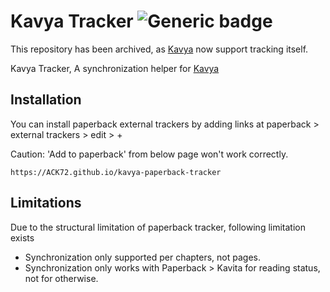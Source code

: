 # Kavya Tracker ![Generic badge](https://img.shields.io/badge/version-1.0.3-blue.svg)
This repository has been archived, as [Kavya](https://github.com/ACK72/kavya-paperback) now support tracking itself.

Kavya Tracker, A synchronization helper for [Kavya](https://github.com/ACK72/kavya-paperback)


## Installation
You can install paperback external trackers by adding links at paperback > external trackers > edit > + 

Caution: 'Add to paperback' from below page won't work correctly.

```https://ACK72.github.io/kavya-paperback-tracker```

## Limitations

Due to the structural limitation of paperback tracker, following limitation exists
- Synchronization only supported per chapters, not pages.
- Synchronization only works with Paperback > Kavita for reading status, not for otherwise.
